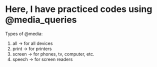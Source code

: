 # Here, I have practiced codes using @media_queries
Types of @media:
1) all -> for all devices
2) print -> for printers
3) screen -> for phones, tv, computer, etc.
4) speech -> for screen readers
